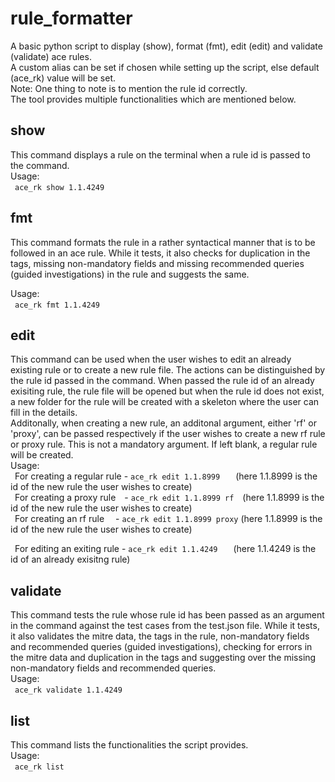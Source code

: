 # rule_formatter

A basic python script to display (show), format (fmt), edit (edit) and validate (validate) ace rules. <br />
A custom alias can be set if chosen while setting up the script, else default (ace_rk) value will be set. <br />
Note: One thing to note is to mention the rule id correctly. <br />
The tool provides multiple functionalities which are mentioned below. <br />

## show

This command displays a rule on the terminal when a rule id is passed to the command. <br />
Usage: <br />
&ensp;`ace_rk show 1.1.4249` <br />

## fmt

This command formats the rule in a rather syntactical manner that is to be followed in an ace rule. While it tests, it also checks for duplication in the tags, missing non-mandatory fields and missing recommended queries (guided investigations) in the rule and suggests the same.<br />

Usage: <br />
&ensp;`ace_rk fmt 1.1.4249` <br />

## edit

This command can be used when the user wishes to edit an already existing rule or to create a new rule file. The actions can be distinguished by the rule id passed in the command. When passed the rule id of an already exisiting rule, the rule file will be opened but when the rule id does not exist, a new folder for the rule will be created with a skeleton where the user can fill in the details. <br />
Additonally, when creating a new rule, an additonal argument, either 'rf' or 'proxy', can be passed respectively if the user wishes to create a new rf rule or proxy rule. This is not a mandatory argument. If left blank, a regular rule will be created. <br />
Usage: <br />
&ensp;For creating a regular rule&nbsp;- `ace_rk edit 1.1.8999`&nbsp;&ensp;&emsp;(here 1.1.8999 is the id of the new rule the user wishes to create) <br />
&ensp;For creating a proxy rule&ensp;&ensp;- `ace_rk edit 1.1.8999 rf`&emsp;(here 1.1.8999 is the id of the new rule the user wishes to create) <br />
&ensp;For creating an rf rule&emsp;&nbsp;- `ace_rk edit 1.1.8999 proxy`&nbsp;(here 1.1.8999 is the id of the new rule the user wishes to create) <br />

&ensp;For editing an exiting rule&nbsp;- `ace_rk edit 1.1.4249`&nbsp;&ensp;&emsp;(here 1.1.4249 is the id of an already exisitng rule) <br />

## validate

This command tests the rule whose rule id has been passed as an argument in the command against the test cases from the test.json file. While it tests, it also validates the mitre data, the tags in the rule, non-mandatory fields and recommended queries (guided investigations), checking for errors in the mitre data and duplication in the tags and suggesting over the missing non-mandatory fields and recommended queries. <br />
Usage: <br />
&ensp;`ace_rk validate 1.1.4249` <br />

## list

This command lists the functionalities the script provides. <br />
Usage: <br />
&ensp;`ace_rk list` <br />

